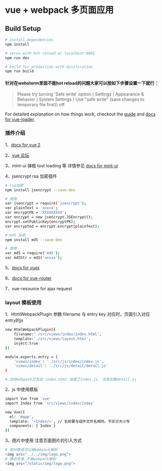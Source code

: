 # vue + webpack 多页面应用

## Build Setup

``` bash
# install dependencies
npm install

# serve with hot reload at localhost:8081
npm run dev

# build for production with minification
npm run build
```
#### 针对在webstorm里面不能hot reload的问题大家可以按如下步骤设置一下就行：
> Please try turning 'Safe write' option ( Settings | Appearance & Behavior | System Settings | Use "safe write" (save changes to temporary file first)) off

For detailed explanation on how things work, checkout the [guide](http://vuejs-templates.github.io/webpack/) and [docs for vue-loader](http://vuejs.github.io/vue-loader).


### 插件介绍
1、[docs for vue 2](https://cn.vuejs.org/v2/api/#Vue-set)

2、[vue 论坛](https://forum.vuejs.org/)

3、mint-ui  弹框 tost loading 等 详情参见 
  [docs for mint-ui](http://mint-ui.github.io/docs)

4、jsencrypt rsa 加密插件

``` bash
# rsa加密
npm install jsencrypt --save-dev

# 使用
var jsencrypt = require('jsencrypt');
var plainText = 'xxxxx';
var encryptPK = 'XXXXXXXXX';
var encrypt = new jsencrypt.JSEncrypt();
encrypt.setPublicKey(encryptPK);
var encrypted = encrypt.encrypt(plainText);

# md5 加密
npm install md5 --save-dev

# 使用
var md5 = require('md5');
var md5Str = md5('xxxxx');
```

5、[docs for vuex](http://vuex.vuejs.org/zh-cn/intro.html)

6、[docs for vue-router](http://router.vuejs.org/zh-cn/)

7、vue-resource for ajax request



### layout 模板使用
1、HtmlWebpackPlugin 参数 filename 与 entry key 对应时，页面引入对应entry的js

``` bash
new HtmlWebpackPlugin({
	filename:'./src/views/index/index.html',
	template:'./src/views/layout.html',
	inject:true
})

module.exports.entry = {
	'views/index': './src/js/index/index.js',
	'views/detail': './src/js/detail/detail.js'
}

# 这样webpack打包后 index.html 加载了index.js, 没有加载detail.js
```

2、js 中使用模板

``` bash
import Vue from 'vue'
import Index from 'src/views/index/index'

new Vue({
  el: '#app',
  template: '<Index/>', // 名称要与组件文件名相同，不区分大小写
  components: { Index }
})

```
3、图片中使用 注意页面图片的引入方式

``` bash
# 相对路径可以被webpack解析
<img src="../../img/logo.png">
# 静态资源 不被webpack解析
<img src="/static/img/logo.png">
```